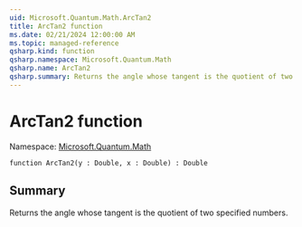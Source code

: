 ```yaml
---
uid: Microsoft.Quantum.Math.ArcTan2
title: ArcTan2 function
ms.date: 02/21/2024 12:00:00 AM
ms.topic: managed-reference
qsharp.kind: function
qsharp.namespace: Microsoft.Quantum.Math
qsharp.name: ArcTan2
qsharp.summary: Returns the angle whose tangent is the quotient of two specified numbers.
---
```


# ArcTan2 function

Namespace: [Microsoft.Quantum.Math](xref:Microsoft.Quantum.Math)

```qsharp
function ArcTan2(y : Double, x : Double) : Double
```

## Summary
Returns the angle whose tangent is the quotient of two specified numbers.
